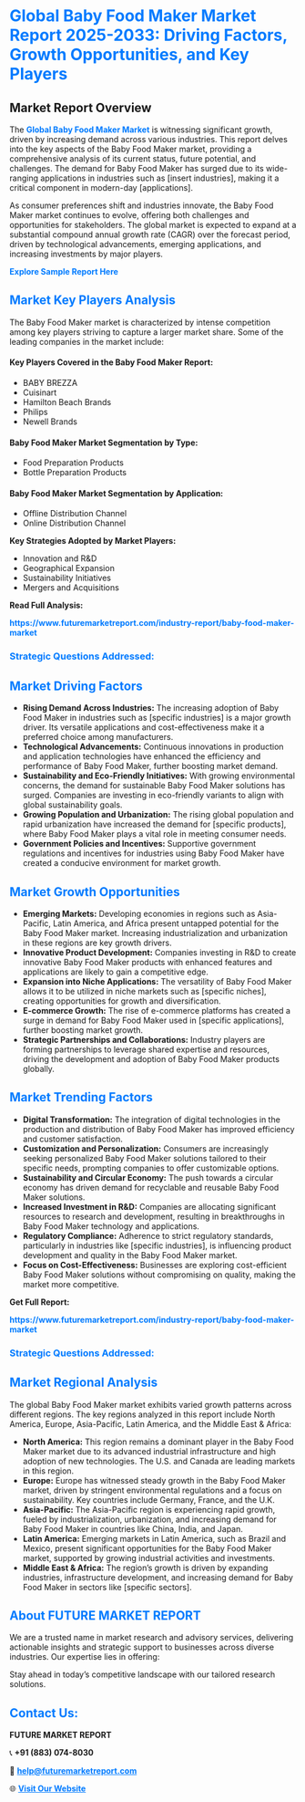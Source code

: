 <h1 style="color: #007BFF;">Global Baby Food Maker Market Report 2025-2033: Driving Factors, Growth Opportunities, and Key Players</h1>

<section id="overview">
<h2>Market Report Overview</h2>
<p>The <a href="https://www.futuremarketreport.com/industry-report/baby-food-maker-market" style="color: #007BFF; text-decoration: none;"><strong>Global Baby Food Maker Market</strong></a> is witnessing significant growth, driven by increasing demand across various industries. This report delves into the key aspects of the Baby Food Maker market, providing a comprehensive analysis of its current status, future potential, and challenges. The demand for Baby Food Maker has surged due to its wide-ranging applications in industries such as [insert industries], making it a critical component in modern-day [applications].</p>
<p>As consumer preferences shift and industries innovate, the Baby Food Maker market continues to evolve, offering both challenges and opportunities for stakeholders. The global market is expected to expand at a substantial compound annual growth rate (CAGR) over the forecast period, driven by technological advancements, emerging applications, and increasing investments by major players.</p>
</section>

<section id="overview">
<p><a href="https://www.futuremarketreport.com/request-sample/reportId=63948" style="color: #007BFF; text-decoration: none;"><strong>Explore Sample Report Here</strong></a></p>
</section>

<section id="key-players">
<h2 style="color: #007BFF;">Market Key Players Analysis</h2>
<p>The Baby Food Maker market is characterized by intense competition among key players striving to capture a larger market share. Some of the leading companies in the market include:</p>
<h4>Key Players Covered in the Baby Food Maker Report:</h4>
<ul><li>BABY BREZZA</li><li>Cuisinart</li><li>Hamilton Beach Brands</li><li>Philips</li><li>Newell Brands</li></ul>
<h4>Baby Food Maker Market Segmentation by Type:</h4>
<ul><li>Food Preparation Products</li><li>Bottle Preparation Products</li></ul>

<h4>Baby Food Maker Market Segmentation by Application:</h4>
<ul><li>Offline Distribution Channel</li><li>Online Distribution Channel</li></ul>
<p><strong>Key Strategies Adopted by Market Players:</strong></p>
<ul>
<li>Innovation and R&D</li>
<li>Geographical Expansion</li>
<li>Sustainability Initiatives</li>
<li>Mergers and Acquisitions</li>
</ul>
</section>

<section>
<p><strong>Read Full Analysis: </strong></p><a href="https://www.futuremarketreport.com/industry-report/baby-food-maker-market" style="color: #007BFF; text-decoration: none;"><strong>https://www.futuremarketreport.com/industry-report/baby-food-maker-market</strong></a>
<h3 style="color: #007BFF;">Strategic Questions Addressed:</h3>
</section>

<section id="driving-factors">
<h2 style="color: #007BFF;">Market Driving Factors</h2>
<ul>
<li><strong>Rising Demand Across Industries:</strong> The increasing adoption of Baby Food Maker in industries such as [specific industries] is a major growth driver. Its versatile applications and cost-effectiveness make it a preferred choice among manufacturers.</li>
<li><strong>Technological Advancements:</strong> Continuous innovations in production and application technologies have enhanced the efficiency and performance of Baby Food Maker, further boosting market demand.</li>
<li><strong>Sustainability and Eco-Friendly Initiatives:</strong> With growing environmental concerns, the demand for sustainable Baby Food Maker solutions has surged. Companies are investing in eco-friendly variants to align with global sustainability goals.</li>
<li><strong>Growing Population and Urbanization:</strong> The rising global population and rapid urbanization have increased the demand for [specific products], where Baby Food Maker plays a vital role in meeting consumer needs.</li>
<li><strong>Government Policies and Incentives:</strong> Supportive government regulations and incentives for industries using Baby Food Maker have created a conducive environment for market growth.</li>
</ul>
</section>

<section id="growth-opportunities">
<h2 style="color: #007BFF;">Market Growth Opportunities</h2>
<ul>
<li><strong>Emerging Markets:</strong> Developing economies in regions such as Asia-Pacific, Latin America, and Africa present untapped potential for the Baby Food Maker market. Increasing industrialization and urbanization in these regions are key growth drivers.</li>
<li><strong>Innovative Product Development:</strong> Companies investing in R&D to create innovative Baby Food Maker products with enhanced features and applications are likely to gain a competitive edge.</li>
<li><strong>Expansion into Niche Applications:</strong> The versatility of Baby Food Maker allows it to be utilized in niche markets such as [specific niches], creating opportunities for growth and diversification.</li>
<li><strong>E-commerce Growth:</strong> The rise of e-commerce platforms has created a surge in demand for Baby Food Maker used in [specific applications], further boosting market growth.</li>
<li><strong>Strategic Partnerships and Collaborations:</strong> Industry players are forming partnerships to leverage shared expertise and resources, driving the development and adoption of Baby Food Maker products globally.</li>
</ul>
</section>

<section id="trending-factors">
<h2 style="color: #007BFF;">Market Trending Factors</h2>
<ul>
<li><strong>Digital Transformation:</strong> The integration of digital technologies in the production and distribution of Baby Food Maker has improved efficiency and customer satisfaction.</li>
<li><strong>Customization and Personalization:</strong> Consumers are increasingly seeking personalized Baby Food Maker solutions tailored to their specific needs, prompting companies to offer customizable options.</li>
<li><strong>Sustainability and Circular Economy:</strong> The push towards a circular economy has driven demand for recyclable and reusable Baby Food Maker solutions.</li>
<li><strong>Increased Investment in R&D:</strong> Companies are allocating significant resources to research and development, resulting in breakthroughs in Baby Food Maker technology and applications.</li>
<li><strong>Regulatory Compliance:</strong> Adherence to strict regulatory standards, particularly in industries like [specific industries], is influencing product development and quality in the Baby Food Maker market.</li>
<li><strong>Focus on Cost-Effectiveness:</strong> Businesses are exploring cost-efficient Baby Food Maker solutions without compromising on quality, making the market more competitive.</li>
</ul>
</section>

<section>
<p><strong>Get Full Report: </strong></p><a href="https://www.futuremarketreport.com/industry-report/baby-food-maker-market" style="color: #007BFF; text-decoration: none;"><strong>https://www.futuremarketreport.com/industry-report/baby-food-maker-market</strong></a>
<h3 style="color: #007BFF;">Strategic Questions Addressed:</h3>
</section>


<section id="regional-analysis">
<h2 style="color: #007BFF;">Market Regional Analysis</h2>
<p>The global Baby Food Maker market exhibits varied growth patterns across different regions. The key regions analyzed in this report include North America, Europe, Asia-Pacific, Latin America, and the Middle East & Africa:</p>
<ul>
<li><strong>North America:</strong> This region remains a dominant player in the Baby Food Maker market due to its advanced industrial infrastructure and high adoption of new technologies. The U.S. and Canada are leading markets in this region.</li>
<li><strong>Europe:</strong> Europe has witnessed steady growth in the Baby Food Maker market, driven by stringent environmental regulations and a focus on sustainability. Key countries include Germany, France, and the U.K.</li>
<li><strong>Asia-Pacific:</strong> The Asia-Pacific region is experiencing rapid growth, fueled by industrialization, urbanization, and increasing demand for Baby Food Maker in countries like China, India, and Japan.</li>
<li><strong>Latin America:</strong> Emerging markets in Latin America, such as Brazil and Mexico, present significant opportunities for the Baby Food Maker market, supported by growing industrial activities and investments.</li>
<li><strong>Middle East & Africa:</strong> The region’s growth is driven by expanding industries, infrastructure development, and increasing demand for Baby Food Maker in sectors like [specific sectors].</li>
</ul>
</section>

<footer>
<h2 style="color: #007BFF;">About FUTURE MARKET REPORT</h2>
<p>We are a trusted name in market research and advisory services, delivering actionable insights and strategic support to businesses across diverse industries. Our expertise lies in offering:</p>

<p>Stay ahead in today’s competitive landscape with our tailored research solutions.</p>

<h2 style="color: #007BFF;">Contact Us:</h2>
<p><strong>FUTURE MARKET REPORT</strong></p>
<p>📞 <strong>+91 (883) 074-8030</strong></p>
<p>📧 <strong><a href="mailto:help@futuremarketreport.com" style="color: #007BFF;">help@futuremarketreport.com</a></strong></p>
<p>🌐 <strong><a href="https://www.futuremarketreport.com/" style="color: #007BFF;">Visit Our Website</a></strong></p>
</footer>